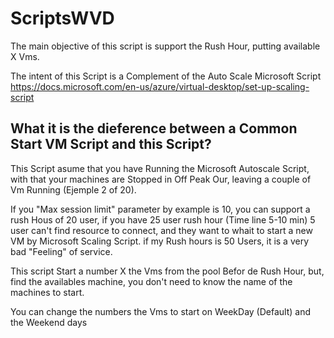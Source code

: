 # ScriptsWVD

The main objective of this script is support the Rush Hour, putting available X Vms.

The intent of this Script is a Complement of the Auto Scale Microsoft Script https://docs.microsoft.com/en-us/azure/virtual-desktop/set-up-scaling-script

## What it is the dieference between a Common Start VM Script and this Script? 

This Script asume that you have Running the Microsoft Autoscale Script, with that your machines are Stopped in Off Peak Our, leaving a couple of Vm Running (Ejemple 2 of 20).

If you "Max session limit" parameter by example is 10, you can support a rush Hous of 20 user, if you have 25 user rush hour (Time line 5-10 min) 5 user can't find resource to connect, and they want to whait to start a new VM by Microsoft Scaling Script. if my Rush hours is 50 Users, it is a very bad "Feeling" of service.

This script Start a number X the Vms from the pool Befor de Rush Hour, but, find the availables machine, you don't need to know the name of the machines to start.

You can change the numbers the Vms to start on WeekDay (Default) and the Weekend days


